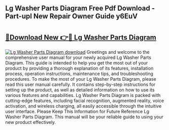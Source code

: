 ## Lg Washer Parts Diagram Free Pdf Download - Part-upl New Repair Owner Guide y6EuV

# <h2><a href="http://dfjwtr.blite.top/?on=Lg+Washer+Parts+Diagram">🔗Download New 👉🔴 Lg Washer Parts Diagram</a></h2>

[![Lg Washer Parts Diagram download](https://i.imgur.com/lujVjoI.png)](http://dfjwtr.blite.top/?on=Lg+Washer+Parts+Diagram)
Greetings and welcome to the comprehensive user manual for your newly acquired Lg Washer Parts Diagram. This guide is intended to help you get the most out of your product by providing a thorough explanation of its features, installation process, operation instructions, maintenance tips, and troubleshooting procedures. To make the most of your Lg Washer Parts Diagram, please read this user manual carefully. It contains step-by-step instructions for setting up the product, as well as detailed information on how to use its various features and capabilities. Lg Washer Parts Diagram is packed with cutting-edge features, including facial recognition, augmented reality, voice activation, and wireless charging, all easily accessible through the intuitive user interface. Please Keep This Information for Future Reference Lg Washer Parts Diagram. This manual will be your reliable guide to using your new product effectively.
